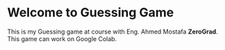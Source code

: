 # Welcome to Guessing Game

This is my Guessing game at course with Eng. Ahmed Mostafa **ZeroGrad**.
This game can work on Google Colab.
